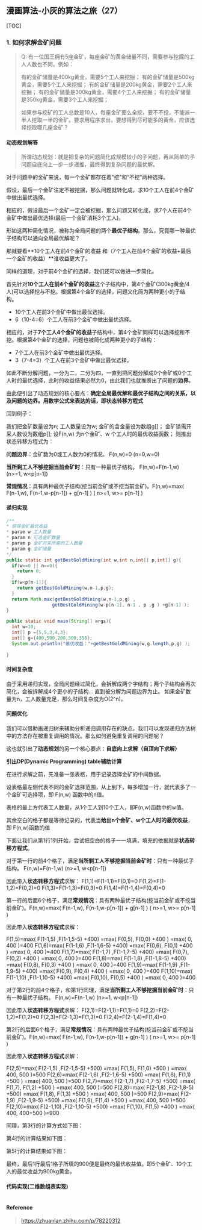 ## 漫画算法-小灰的算法之旅（27）

[TOC]

### 1. 如何求解金矿问题

>Q: 有一位国王拥有5座金矿，每座金矿的黄金储量不同，需要参与挖掘的工人人数也不同。例如：
>
>有的金矿储量是400kg黄金，需要5个工人来挖掘；
>有的金矿储量是500kg黄金，需要5个工人来挖掘；
>有的金矿储量是200kg黄金，需要2个工人来挖掘；
>有的金矿储量是300kg黄金，需要4个工人来挖掘；
>有的金矿储量是350kg黄金，需要3个工人来挖掘；
>
>如果参与挖矿的工人总数是10人，每座金矿要么全挖，要不不挖，不能派一半人挖取一半的金矿。要求用程序求出，要想得到尽可能多的黄金，应该选择挖取哪几座金矿？

#### 动态规划解答

>所谓动态规划：就是把复杂的问题简化成规模较小的子问题，再从简单的子问题自底向上一步一步递推，最终得到复杂问题的最优解。

对于问题中的金矿来说，每一个金矿都存在着"挖"和“不挖”两种选择。

假设，最后一个金矿注定不被挖掘，那么问题就转化成，求10个工人在前4个金矿中做出最优选择。



相应的，假设最后一个金矿一定会被挖掘，那么问题又转化成，求7个人在前4个金矿中做出最优选择(最后一个金矿消耗3个工人)。



形如这两种简化情况，被称为全局问题的两个**最优子结构**。那么，究竟哪一种最优子结构可以通向全局最优解呢？

那就要看**10个工人在前4个金矿的收益 和（7个工人在前4个金矿的收益+最后一个金矿的收益）**谁收益更大了。



同样的道理，对于前4个金矿的选择，我们还可以做进一步简化。

首先针对**10个工人在前4个金矿的收益**这个子结构中，第4个金矿(300kg黄金/4人)可以选择挖与不挖。根据第4个金矿的选择，问题又化简为两种更小的子结构。

* 10个工人在前3个金矿中做出最优选择。
* 6（10-4=6）个工人在前3个金矿中做出最优选择。

相应的，对于**7个工人4个金矿的收益**子结构中，第4个金矿同样可以选择挖和不挖。根据第4个金矿的选择，问题也被简化成两种更小的子结构：

* 7个工人在前3个金矿中做出最优选择。
* 3（7-4=3）个工人在前3个金矿中做出最优选择。

如此不断分解问题，一分为二，二分为四，一直到把问题分解成0个金矿或0个工人时的最优选择，此时的收益结果必然为0，由此我们也就推断出了问题的**边界**。

由此便引出了动态规划的核心要点：**确定全局最优解和最优子结构之间的关系，以及问题的边界。用数学公式来表达的话，即状态转移方程式**

回到例子：

我们把金矿数量设为n;
工人数量设为w;
金矿的含金量设为数组g[]；
金矿锁需开采人数设为数组p[];
设F(n,w) 为n个金矿、w 个工人时的最优收益函数；
则推出状态转移方程式为：

**问题边界**：金矿数为0或工人数为0的情况。 F(n,w)=0 (n=0,w=0)

**当所剩工人不够挖掘当前金矿时**：只有一种最优子结构。 F(n,w)=F(n-1,w) (n>=1, w<p[n-1])

**常规情况**：具有两种最优子结构(挖当前金矿或不挖当前金矿)。F(n,w)=max( F(n-1,w), F(n-1,w-p[n-1]) + g[n-1] ) ( n>=1, w>= p[n-1] )

#### 递归实现

```java
/**
* 获得金矿最优收益
* param w 工人数量
* param n 可选金矿数量
* param p 金矿开采所需的工人数量
* param g 金矿储量
*/
public static int getBestGoldMining(int w,int n,int[] p,int[] g){
  if(w==0 || n==0){
    return 0;
  }
  if(w<p[n-1]){
    return getBestGoldMining(w,n-1,p,g);
  }
  return Math.max(getBestGoldMining(w,n-1,p,g) ,
                 getBestGoldMining(w-p[n-1], n-1 , p ,g ) +g[n-1] );
}

public static void main(String[] args){
  int w=10;
  int[] p ={5,5,3,4,3};
  int[] g={400,500,200,300,350};
  System.out.println("最优收益："+getBestGoldMining(w,g.length,p,g) );
  
}
```

#### 时间复杂度

由于采用递归实现，全局问题经过简化，会拆解成两个字结构；两个子结构会再次简化，会被拆解成4个更小的子结构... 直到被分解为问题边界为止。 如果金矿数量为n，工人数量充足，那么时间复杂度为O(2^n)。

#### 问题优化

我们可以借助画递归树来辅助分析递归调用存在的缺点。我们可以发现递归方法树中的方法存在被重复调用的情况。那么如何避免重复调用的问题呢？

这也就引出了**动态规划**的另一个核心要点：**自底向上求解（自顶向下求解）**

**引出DP(Dynamic Programming) table辅助计算**

在进行求解之前，先准备一张表格，用于记录选择金矿的中间数据。

设表格最左侧代表不同的金矿选择范围，从上到下，每多增加一行，就代表多了一个金矿可选择项，即 F(n,w) 函数中的n值。

表格的最上方代表工人数量，从1个工人到10个工人，即F(n,w)函数中的w值。

其余空白的格子都是等待记录的，代表当**给出n个金矿、w个工人时的最优收益**，即 F(n,w)函数的值





下面让我们从第1行1列开始，尝试把空白的格子一一填满，填充的依据就是**状态转移方程式**。

对于第一行的前4个格子，满足**当所剩工人不够挖掘当前金矿时**：只有一种最优子结构。 F(n,w)=F(n-1,w) (n>=1, w<p[n-1])

因此带入**状态转移方程式**求解：
F(1,1)=F(1-1,1)=F(0,1)=0
F(1,2)=F(1-1,2)=F(0,2)=0
F(1,3)=F(1-1,3)=F(0,3)=0
F(1,4)=F(1-1,4)=F(0,4)=0



第一行的后面6个格子，满足**常规情况**：具有两种最优子结构(挖当前金矿或不挖当前金矿)。F(n,w)=max( F(n-1,w), F(n-1,w-p[n-1]) + g[n-1] ) ( n>=1, w>= p[n-1] )

因此带入**状态转移方程式**求解：

F(1,5)=max( F(1-1,5) ,F(1-1,5-5) +400) =max( F(0,5), F(0,0) +400 ) =max( 0, 400 )=400
F(1,6)=max( F(1-1,6) ,F(1-1,6-5) +400) =max( F(0,6), F(0,1) +400 ) =max( 0, 400 )=400
F(1,7)=max( F(1-1,7) ,F(1-1,7-5) +400) =max( F(0,7), F(0,2) +400 ) =max( 0, 400 )=400
F(1,8)=max( F(1-1,8) ,F(1-1,8-5) +400) =max( F(0,8), F(0,3) +400 ) =max( 0, 400 )=400
F(1,9)=max( F(1-1,9) ,F(1-1,9-5) +400) =max( F(0,9), F(0,4) +400 ) =max( 0, 400 )=400
F(1,10)=max( F(1-1,10) ,F(1-1,10-5) +400) =max( F(0,10), F(0,5) +400 ) =max( 0, 400 )=400



对于第2行的前4个格子，和第1行同理，满足**当所剩工人不够挖掘当前金矿时**：只有一种最优子结构。 F(n,w)=F(n-1,w) (n>=1, w<p[n-1])

因此带入**状态转移方程式**求解：
F(2,1)=F(2-1,1)=F(1,1)=0
F(2,2)=F(2-1,2)=F(1,2)=0
F(2,3)=F(2-1,3)=F(1,3)=0
F(2,4)=F(2-1,4)=F(1,4)=0



第2行的后面6个格子，满足**常规情况**：具有两种最优子结构(挖当前金矿或不挖当前金矿)。F(n,w)=max( F(n-1,w), F(n-1,w-p[n-1]) + g[n-1] ) ( n>=1, w>= p[n-1] )

因此带入**状态转移方程式**求解：

F(2,5)=max( F(2-1,5) ,F(2-1,5-5) +500) =max( F(1,5), F(1,0) +500 ) =max( 400, 500 )=500
F(2,6)=max( F(2-1,6) ,F(2-1,6-5) +500) =max( F(1,6), F(1,1) +500 ) =max( 400, 500 )=500
F(2,7)=max( F(2-1,7) ,F(2-1,7-5) +500) =max( F(1,7), F(1,2) +500 ) =max( 400, 500 )=500
F(2,8)=max( F(2-1,8) ,F(2-1,8-5) +500) =max( F(1,8), F(1,3) +500 ) =max( 400, 500 )=500
F(2,9)=max( F(2-1,9) ,F(2-1,9-5) +500) =max( F(1,9), F(1,4) +500 ) =max( 400, 500 )=500
F(2,10)=max( F(2-1,10) ,F(2-1,10-5) +500) =max( F(1,10), F(1,5) +400 ) =max( 400, 400+500 )=900



同理，第3行的计算方式如下图：



第4行的计算结果如下图：



第5行的计算结果如下图：



最终，最后1行最后1格子所填的900便是最终的最优收益值。即5个金矿、10个工人的最优收益为900kg黄金。



#### 代码实现(二维数组表实现)

```java


```







#### Reference

>https://zhuanlan.zhihu.com/p/78220312





